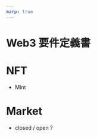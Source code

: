 ```yaml
---
marp: true
---
```


<!--
headingDivider: 1
-->

# Web3 要件定義書

# NFT

- Mint

# Market

- closed / open ?
